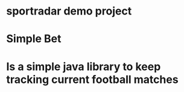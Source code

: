 # sportradar demo project
# Simple Bet 
# Is a simple java library to keep tracking current football matches
